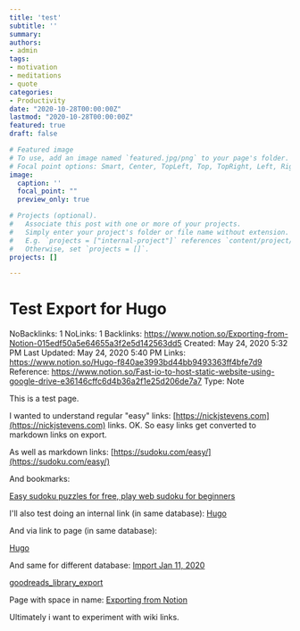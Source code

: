```yaml
---
title: 'test'
subtitle: ''
summary: 
authors:
- admin
tags:
- motivation
- meditations
- quote
categories:
- Productivity
date: "2020-10-28T00:00:00Z"
lastmod: "2020-10-28T00:00:00Z"
featured: true
draft: false

# Featured image
# To use, add an image named `featured.jpg/png` to your page's folder.
# Focal point options: Smart, Center, TopLeft, Top, TopRight, Left, Right, BottomLeft, Bottom, BottomRight
image:
  caption: ''
  focal_point: ""
  preview_only: true

# Projects (optional).
#   Associate this post with one or more of your projects.
#   Simply enter your project's folder or file name without extension.
#   E.g. `projects = ["internal-project"]` references `content/project/deep-learning/index.md`.
#   Otherwise, set `projects = []`.
projects: []

---
```

# Test Export for Hugo

NoBacklinks: 1
NoLinks: 1
Backlinks: https://www.notion.so/Exporting-from-Notion-015edf50a5e64655a3f2e5d142563dd5
Created: May 24, 2020 5:32 PM
Last Updated: May 24, 2020 5:40 PM
Links: https://www.notion.so/Hugo-f840ae3993bd44bb9493363ff4bfe7d9
Reference: https://www.notion.so/Fast-io-to-host-static-website-using-google-drive-e36146cffc6d4b36a2f1e25d206de7a7
Type: Note

This is a test page. 

I wanted to understand regular "easy" links: [https://nickjstevens.com](https://nickjstevens.com) links. OK. So easy links get converted to markdown links on export.

As well as markdown links: [https://sudoku.com/easy/](https://sudoku.com/easy/)

And bookmarks:

[Easy sudoku puzzles for free, play web sudoku for beginners](https://sudoku.com/easy/)

I'll also test doing an internal link (in same database): [Hugo](https://www.notion.so/Hugo-f840ae3993bd44bb9493363ff4bfe7d9) 

And via link to page (in same database):

[Hugo](https://www.notion.so/Hugo-f840ae3993bd44bb9493363ff4bfe7d9)

And same for different database: [Import Jan 11, 2020](https://www.notion.so/1ce0b46789164358b3f04b08e36506b4) 

[goodreads_library_export](https://www.notion.so/1ce0b46789164358b3f04b08e36506b4)

Page with space in name: [Exporting from Notion](https://www.notion.so/Exporting-from-Notion-015edf50a5e64655a3f2e5d142563dd5) 

Ultimately i want to experiment with wiki links.
